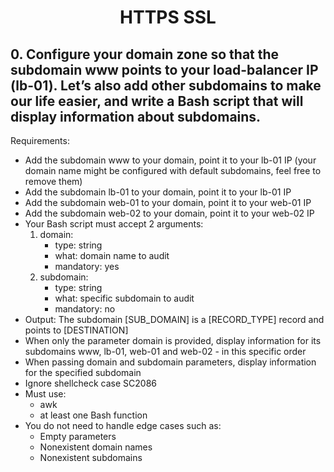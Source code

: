 # <center>HTTPS SSL</center>

## 0. Configure your domain zone so that the subdomain www points to your load-balancer IP (lb-01). Let’s also add other subdomains to make our life easier, and write a Bash script that will display information about subdomains.

Requirements:

   * Add the subdomain www to your domain, point it to your lb-01 IP (your domain name might be configured with default subdomains, feel free to remove them)
   * Add the subdomain lb-01 to your domain, point it to your lb-01 IP
   * Add the subdomain web-01 to your domain, point it to your web-01 IP
   * Add the subdomain web-02 to your domain, point it to your web-02 IP
   * Your Bash script must accept 2 arguments:
       1.  domain:
           * type: string
           * what: domain name to audit
           * mandatory: yes
       2.  subdomain:
           * type: string
           * what: specific subdomain to audit
           * mandatory: no
   * Output: The subdomain [SUB_DOMAIN] is a [RECORD_TYPE] record and points to [DESTINATION]
   * When only the parameter domain is provided, display information for its subdomains www, lb-01, web-01 and web-02 - in this specific order
   * When passing domain and subdomain parameters, display information for the specified subdomain
   * Ignore shellcheck case SC2086
   * Must use:
       * awk
       * at least one Bash function
   * You do not need to handle edge cases such as:
       * Empty parameters
       * Nonexistent domain names
       * Nonexistent subdomains

